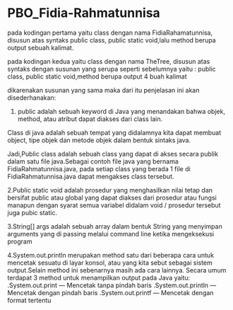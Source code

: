 # PBO_Fidia-Rahmatunnisa
 
 pada kodingan pertama yaitu class dengan nama FidiaRahamatunnisa,
 disusun atas syntaks public class, public static void,lalu method 
 berupa output sebuah kalimat.
 
 pada kodingan kedua yaitu class dengan nama TheTree,
 disusun atas syntaks dengan susunan yang serupa seperti sebelumnya
 yaitu : public class, public static void,method berupa output 4 buah kalimat
 
 dikarenakan susunan yang sama maka dari itu penjelasan ini akan disederhanakan:
 
1. public adalah sebuah keyword di Java yang menandakan bahwa objek,
method, atau atribut dapat diakses dari class lain.

Class di java adalah sebuah tempat yang didalamnya kita dapat membuat object,
tipe objek dan metode objek dalam bentuk sintaks java.

Jadi,Public class adalah sebuah class yang dapat di akses secara publik
dalam satu file java.Sebagai contoh file java yang bernama FidiaRahmatunnisa.java,
pada setiap class yang berada 1 file di FidiaRahmatunnisa.java dapat mengakses class tersebut.

2.Public static void adalah prosedur yang menghasilkan nilai tetap dan bersifat
public atau global yang dapat diakses dari prosedur atau fungsi manapun dengan
syarat semua variabel didalam void / prosedur tersebut juga pubic static.

3.String[] args adalah sebuah array dalam bentuk String yang menyimpan arguments 
yang di passing melalui command line ketika mengeksekusi program

4.System.out.println merupakan method  satu dari beberapa cara untuk mencetak sesuatu di layar konsol,
atau yang kita sebut sebagai sistem output.Selain method ini sebenarnya masih ada cara lainnya.
Secara umum terdapat 3 method untuk menampilkan output pada Java yaitu:
.System.out.print — Mencetak tanpa pindah baris
.System.out.println — Mencetak dengan pindah baris
.System.out.printf — Mencetak dengan format tertentu
